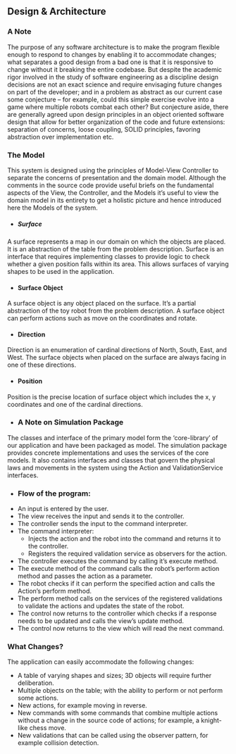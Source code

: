 ## Design & Architecture ##

### A Note ###
The purpose of any software architecture is to make the program flexible enough to respond to changes by enabling it to accommodate changes; what separates a good design from a bad one is that it is responsive to change without it breaking the entire codebase. But despite the academic rigor involved in the study of software engineering as a discipline design decisions are not an exact science and require envisaging future changes on part of the developer; and in a problem as abstract as our current case some conjecture – for example, could this simple exercise evolve into a game where multiple robots combat each other? But conjecture aside, there are generally agreed upon design principles in an object oriented software design that allow for better organization of the code and future extensions: separation of concerns, loose coupling, SOLID principles, favoring abstraction over implementation etc. 

### The Model ###
This system is designed using the principles of Model-View Controller to separate the concerns of presentation and the domain model. Although the comments in the source code provide useful briefs on the fundamental aspects of the View, the Controller, and the Models it’s useful to view the domain model in its entirety to get a holistic picture and hence introduced here the Models of the system.

* ##### Surface ####
A surface represents a map in our domain on which the objects are placed. It is an abstraction of the table from the problem description. Surface is an interface that requires implementing classes to provide logic to check whether a given position falls within its area. This allows surfaces of varying shapes to be used in the application.


* #### Surface Object ###
A surface object is any object placed on the surface. It’s a partial abstraction of the toy robot from the problem description. A surface object can perform actions such as move on the coordinates and rotate.

* #### Direction ###
Direction is an enumeration of cardinal directions of North, South, East, and West. The surface objects when placed on the surface are always facing in one of these directions.

* #### Position ###
Position is the precise location of surface object which includes the x, y coordinates and one of the cardinal directions.

* ### A Note on Simulation Package ###
The classes and interface of the primary model form the ‘core-library’ of our application and have been packaged as model. The simulation package provides concrete implementations and uses the services of the core models. It also contains interfaces and classes that govern the physical laws and movements in the system using the Action and ValidationService interfaces.

* ### Flow of the program: ###
* An input is entered by the user.
* The view receives the input and sends it to the controller.
* The controller sends the input to the command interpreter.
* The command interpreter:
  * Injects the action and the robot into the command and returns it to the controller.
  * Registers the required validation service as observers for the action.
* The controller executes the command by calling it’s execute method.
* The execute method of the command calls the robot’s perform action method and passes the action as a parameter.
* The robot checks if it can perform the specified action and calls the Action’s perform method.
* The perform method calls on the services of the registered validations to validate the actions and updates the state of the robot.
* The control now returns to the controller which checks if a response needs to be updated and calls the view’s update method.
* The control now returns to the view which will read the next command.

### What Changes? ###

The application can easily accommodate the following changes:
* A table of varying shapes and sizes; 3D objects will require further deliberation.
* Multiple objects on the table; with the ability to perform or not perform some actions.
* New actions, for example moving in reverse.
* New commands with some commands that combine multiple actions without a change in the source code of actions; for example, a knight-like chess move.
* New validations that can be called using the observer pattern, for example collision detection.
